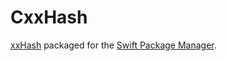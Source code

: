# CxxHash

[xxHash](https://github.com/Cyan4973/xxHash) packaged for the [Swift Package Manager](https://swift.org/package-manager/).
